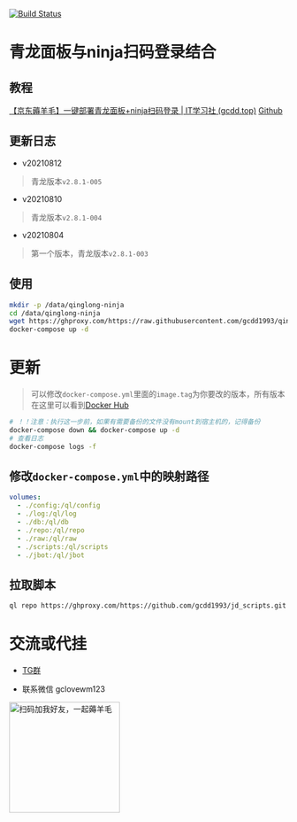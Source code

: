 <p>
  <a href="#Travis CI"><img src="https://www.travis-ci.com/gcdd1993/qinglong-ninja.svg?branch=main" alt="Build Status"></a>
</p>

# 青龙面板与ninja扫码登录结合

## 教程

[【京东薅羊毛】一键部署青龙面板+ninja扫码登录 | IT学习社 (gcdd.top)](https://blog.gcdd.top/p/56460/)
[Github](https://github.com/gcdd1993/qinglong-ninja)

## 更新日志

- v20210812

> 青龙版本`v2.8.1-005`

- v20210810

> 青龙版本`v2.8.1-004`

- v20210804

> 第一个版本，青龙版本`v2.8.1-003`

## 使用

```bash
mkdir -p /data/qinglong-ninja
cd /data/qinglong-ninja
wget https://ghproxy.com/https://raw.githubusercontent.com/gcdd1993/qinglong-ninja/main/docker/docker-compose.yml
docker-compose up -d
```

# 更新

> 可以修改`docker-compose.yml`里面的`image.tag`为你要改的版本，所有版本在这里可以看到[Docker Hub](https://hub.docker.com/repository/docker/gcdd1993/qinglong-ninja)

```bash
# ！！注意：执行这一步前，如果有需要备份的文件没有mount到宿主机的，记得备份
docker-compose down && docker-compose up -d 
# 查看日志
docker-compose logs -f 
```

## 修改`docker-compose.yml`中的映射路径

```yaml
volumes:
  - ./config:/ql/config
  - ./log:/ql/log
  - ./db:/ql/db
  - ./repo:/ql/repo
  - ./raw:/ql/raw
  - ./scripts:/ql/scripts
  - ./jbot:/ql/jbot
```

## 拉取脚本
```bash
ql repo https://ghproxy.com/https://github.com/gcdd1993/jd_scripts.git "jd_|jx_|getJDCookie" "activity|backUp" "^jd[^_]|USER"
```

# 交流或代挂

- [TG群](https://t.me/jd_wool)

- 联系微信 gclovewm123

 <img src="https://raw.githubusercontent.com/gcdd1993/gcdd1993.github.io/feature/imageRepo/img/微信二维码.jpg" width = "200" height = "200" alt="扫码加我好友，一起薅羊毛" align=center />
